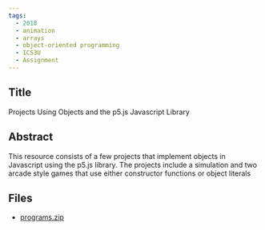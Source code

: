 ```yaml
---
tags:
  - 2018
  - animation
  - arrays
  - object-oriented programming
  - ICS3U
  - Assignment
---
```

    
## Title

Projects Using Objects and the p5.js Javascript Library

## Abstract

This resource consists of a few projects that implement objects in Javascript using the p5.js library.  The projects include a simulation and two arcade style games that use either constructor functions or object literals

## Files

- [programs.zip](https://www.russellgordon.ca/acse/cemc-cse-resources/resources/2018/Paul_Guse/programs.zip)

